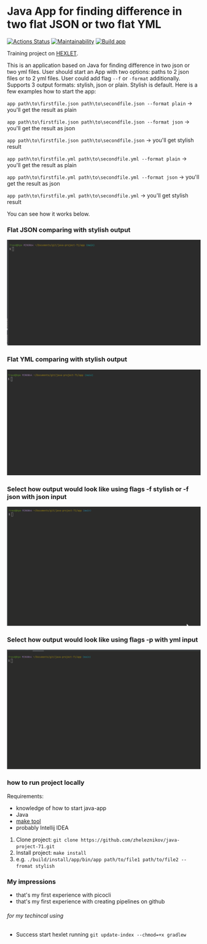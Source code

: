 # Java App for finding difference in two flat JSON or two flat YML

[![Actions Status](https://github.com/zheleznikov/java-project-71/actions/workflows/hexlet-check.yml/badge.svg)](https://github.com/zheleznikov/java-project-71/actions)
[![Maintainability](https://api.codeclimate.com/v1/badges/a9c1da2a9c33663f1c3c/maintainability)](https://codeclimate.com/github/zheleznikov/java-project-71/maintainability)
[![Build app](https://github.com/zheleznikov/java-project-71/actions/workflows/build-app.yml/badge.svg)](https://github.com/zheleznikov/java-project-71/actions/workflows/build-app.yml)

Training project on [HEXLET](https://ru.hexlet.io/programs/java/projects/71).

This is an application based on Java for finding difference in two json or two yml files.
User should start an App with two options: paths to 2 json files or to 2 yml files.
User could add flag `--f` or `-format` additionally. Supports 3 output formats: stylish, json or plain. Stylish is default.
Here is a few examples how to start the app:

`app path\to\firstfile.json path\to\secondfile.json --format plain` -> you'll get the result as plain

`app path\to\firstfile.json path\to\secondfile.json --format json` -> you'll get the result as json

`app path\to\firstfile.json path\to\secondfile.json` -> you'll get stylish result

`app path\to\firstfile.yml path\to\secondfile.yml --format plain` -> you'll get the result as plain

`app path\to\firstfile.yml path\to\secondfile.yml --format json` -> you'll get the result as json

`app path\to\firstfile.yml path\to\secondfile.yml` -> you'll get stylish result

You can see how it works below.

### Flat JSON comparing with stylish output
![flat-json](demo/compare-flat-json.gif)

### Flat YML comparing with stylish output
![flat-yml](demo/compare-flat-yml.gif)

### Select how output would look like using flags -f stylish or -f json with json input
![stylish-or-json](demo/compare-as-stylish-json.gif)

### Select how output would look like using flags -p with yml input 
![plain](demo/compare-as-plain-json.gif)

### how to run project locally
Requirements:
- knowledge of how to start java-app
- Java
- [make tool](https://www.gnu.org/software/make/)
- probably Intellij IDEA
1. Clone project:
   `git clone https://github.com/zheleznikov/java-project-71.git`
2. Install project: `make install`
3. e.g. `./build/install/app/bin/app path/to/file1 path/to/file2 --fromat stylish`

### My impressions
- that's my first experience with picocli
- that's my first experience with creating pipelines on github

###### for my techincal using
- Success start hexlet running `git update-index --chmod=+x gradlew`